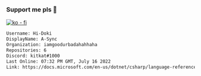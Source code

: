 ### Support me pls 🙏

[![ko - fi](https://ko-fi.com/img/githubbutton_sm.svg)](https://ko-fi.com/O5O4D6DP7)

  ```txt
  Username: Hi-Doki
  DisplayName: A-Sync
  Organization: iamgoodurbadahahhaha
  Repositories: 6
  Discord: kitkat#1000
  Last Online: 07:32 PM GMT, July 16 2022
  Link: https://docs.microsoft.com/en-us/dotnet/csharp/language-reference/keywords/async
  ```       